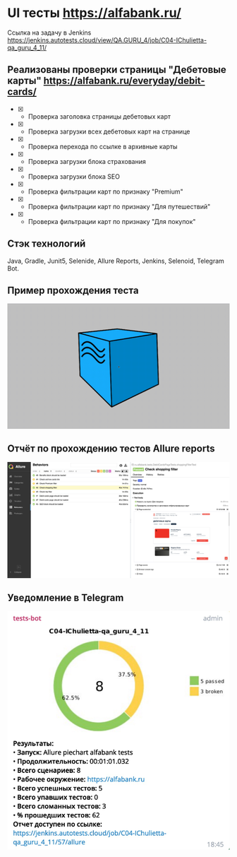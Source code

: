 # UI тесты https://alfabank.ru/
Ссылка на задачу в Jenkins https://jenkins.autotests.cloud/view/QA.GURU_4/job/C04-IChulietta-qa_guru_4_11/
## Реализованы проверки страницы "Дебетовые карты" https://alfabank.ru/everyday/debit-cards/
- [X] - Проверка заголовка страницы дебетовых карт
- [X] - Проверка загрузки всех дебетовых карт на странице
- [X] - Проверка перехода по ссылке в архивные карты
- [X] - Проверка загрузки блока страхования
- [X] - Проверка загрузки блока SEO
- [X] - Проверка фильтрации карт по признаку "Premium"
- [X] - Проверка фильтрации карт по признаку "Для путешествий"
- [X] - Проверка фильтрации карт по признаку "Для покупок"

## Стэк технологий
Java, Gradle, Junit5, Selenide, Allure Reports, Jenkins, Selenoid, Telegram Bot.

## Пример прохождения теста
![Video](src/resources/files/example_video.gif)

## Отчёт по прохождению тестов Allure reports
![Allure](src/resources/files/allure_report.jpg)

## Уведомление в Telegram
![Telegram](src/resources/files/telegram_notification.jpg)